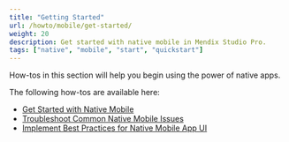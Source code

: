 ```yaml
---
title: "Getting Started"
url: /howto/mobile/get-started/
weight: 20
description: Get started with native mobile in Mendix Studio Pro.
tags: ["native", "mobile", "start", "quickstart"]
---
```


How-tos in this section will help you begin using the power of native apps.

The following how-tos are available here:

* [Get Started with Native Mobile](/howto/mobile/getting-started-with-native-mobile/)
* [Troubleshoot Common Native Mobile Issues](/howto/mobile/common-issues/)
* [Implement Best Practices for Native Mobile App UI](/howto/mobile/ui-best-practices/)